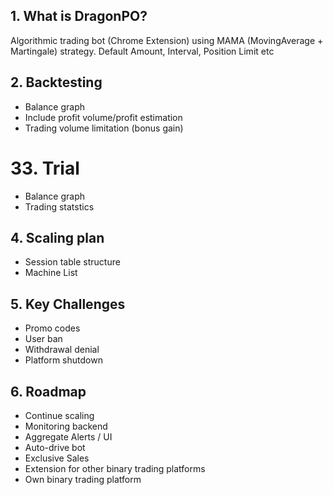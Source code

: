 ## 1. What is DragonPO?

Algorithmic trading bot (Chrome Extension) using MAMA (MovingAverage + Martingale) strategy.
Default Amount, Interval, Position Limit etc

## 2. Backtesting

- Balance graph
- Include profit volume/profit estimation
- Trading volume limitation (bonus gain)

# 33. Trial

- Balance graph
- Trading statstics

## 4. Scaling plan

- Session table structure
- Machine List

## 5. Key Challenges

- Promo codes
- User ban
- Withdrawal denial
- Platform shutdown
  
## 6. Roadmap

- Continue scaling
- Monitoring backend
- Aggregate Alerts / UI
- Auto-drive bot
- Exclusive Sales
- Extension for other binary trading platforms
- Own binary trading platform
